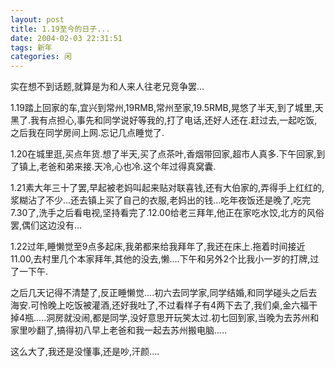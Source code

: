```yaml
---
layout: post
title: 1.19至今的日子...
date: 2004-02-03 22:31:51
tags: 新年
categories: 闲
---
```

实在想不到话题,就算是为和人来人往老兄竞争罢...

  1.19踏上回家的车,宜兴到常州,19RMB,常州至家,19.5RMB,晃悠了半天,到了城里,天黑了.我有点担心,事先和同学说好等我的,打了电话,还好人还在.赶过去,一起吃饭,之后我在同学房间上网.忘记几点睡觉了.

   1.20在城里逛,买点年货.想了半天,买了点茶叶,香烟带回家,超市人真多.下午回家,到了镇上,老爸和弟来接.天冷,心也冷.这个年过得真窝囊.

   1.21素大年三十了罢,早起被老妈叫起来贴对联喜钱,还有大伯家的,弄得手上红红的,浆糊沾了不少...还去镇上买了自己的衣服,老妈出的钱...吃年夜饭还是晚了,吃完7.30了,洗手之后看电视,坚持看完了.12.00给老三拜年,他正在家吃水饺,北方的风俗罢,偶们这边没有...

  1.22过年,睡懒觉至9点多起床,我弟都来给我拜年了,我还在床上.拖着时间接近11.00,去村里几个本家拜年,其他的没去,懒....下午和另外2个比我小一岁的打牌,过了一下午.

 之后几天记得不清楚了,反正睡懒觉....初六去同学家,同学结婚,和同学碰头之后去海安.可怜晚上吃饭被灌酒,还好我吐了,不过看样子有4两下去了,我们桌,金六福干掉4瓶.....洞房就没闹,都是同学,没好意思开玩笑太过.初七回到家,当晚为去苏州和家里吵翻了,搞得初八早上老爸和我一起去苏州搬电脑.....

   这么大了,我还是没懂事,还是吵,汗颜....